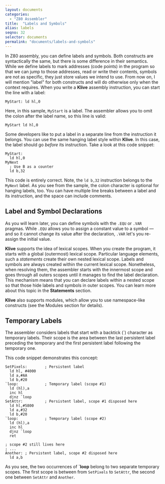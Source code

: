 ```yaml
---
layout: documents
categories: 
  - "Z80 Assembler"
title:  "Labels and Symbols"
alias: labels
seqno: 32
selector: documents
permalink: "documents/labels-and-symbols"
---
```


In Z80 assembly, you can define labels and symbols. Both constructs are syntactically the same, but there is some difference in their semantics. While we define labels to mark addresses (code points) in the program so that we can jump to those addresses, read or write their contents, symbols are not as specific, they just store values we intend to use.
From now on, I will mention "label" for both constructs and will do otherwise only when the context requires.
When you write a __Klive__ assembly instruction, you can start the line with a label:

```
MyStart: ld hl,0
```

Here, in this sample, `MyStart` is a label. The assembler allows you to omit the colon after the label name, so this line is valid:

```
MyStart ld hl,0
```

Some developers like to put a label in a separate line from the instruction it belongs. You can use the same hanging label style within __Klive__. In this case, the label should go _before_ its instruction. Take a look at this code snippet:

```
MyStart:
  ld hl,0
MyNext
  ; Use B as a counter
  ld b,32
```

This code is entirely correct. Note, the `ld b,32` instruction belongs to the `MyNext` label. As you see from the sample, the colon character is optional for hanging labels, too. You can have multiple line breaks between a label and its instruction, and the space can include comments.

## Label and Symbol Declarations

As you will learn later, you can define symbols with the `.EQU` or `.VAR` pragmas. While `.EQU` allows you to assign a constant value to a symbol &mdash; and so it cannot change its value after the declaration, `.VAR` let's you re-assign the initial value.

__Klive__ supports the idea of lexical scopes. When you create the program, it starts with a global (outermost) lexical scope. Particular language elements, such a _statements_ create their own nested lexical scope. Labels and symbols are always created within the current lexical scope. Nonetheless, when resolving them, the assembler starts with the innermost scope and goes through all outers scopes until it manages to find the label declaration.
This mechanism means that you can declare labels within a nested scope so that those hide labels and symbols in outer scopes.
You can learn more about this topic in the __Statements__ section.

__Klive__ also supports modules, which allow you to use namespace-like constructs (see the Modules section for details).

## Temporary Labels

The assembler considers labels that start with a backtick (`) character as temporary labels. Their scope is the area between the last persistent label preceding the temporary and the first persistent label following the temporary one.

This code snippet demonstrates this concept:

```
SetPixels:        ; Persistent label
  ld hl, #4000
  ld a,#AA
  ld b,#20
`loop:            ; Temporary label (scope #1)
  ld (hl),a
  inc hl
  djnz `loop
SetAttr:          ; Persistent label, scope #1 disposed here
  ld hl,#5800
  ld a,#32
  ld b,#20
`loop:            ; Temporary label (scope #2)
  ld (hl),a
  inc hl
  djnz `loop
  ret

; scope #2 still lives here
; ...
Another: ; Persistent label, scope #2 disposed here
  ld a,b
```

As you see, the two occurrences of __\`loop__  belong to two separate temporary scopes. The first scope is between from `SetPixels` to `SetAttr`, the second one between `SetAttr` and `Another`.


